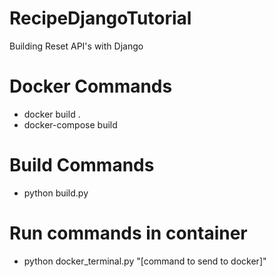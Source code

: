# RecipeDjangoTutorial
Building Reset API's with Django

# Docker Commands
- docker build .
- docker-compose build

# Build Commands
- python build.py

# Run commands in container
- python docker_terminal.py "[command to send to docker]"
